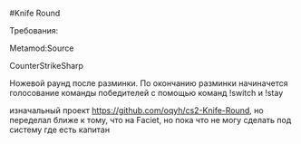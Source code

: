 #Knife Round

Требования:

Metamod:Source

CounterStrikeSharp


Ножевой раунд после разминки. По окончанию разминки начиначется голосование команды победителей с помощью команд !switch и !stay

изначальный проект https://github.com/oqyh/cs2-Knife-Round, но переделал ближе к тому, что на Faciet, но пока что не могу сделать под систему где есть капитан
